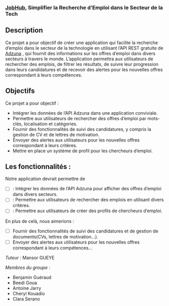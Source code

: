 ### [JobHub](https://foad-moodle.ensai.fr/course/view.php?id=33), Simplifier la Recherche d’Emploi dans le Secteur de la Tech

## Description 
Ce projet a pour objectif de créer une application qui facilite la recherche d’emploi dans le secteur de la technologie en utilisant l’API REST gratuite de [Adzuna](https://developer.adzuna.com/) , qui fournit des informations sur les offres d’emploi dans divers secteurs à travers le monde. L’application permettra aux utilisateurs de rechercher des emplois, de filtrer les résultats, de suivre leur progression dans leurs candidatures et de recevoir des alertes pour les nouvelles offres correspondant à leurs compétences.

## Objectifs
Ce projet a pour objectif :

- Intégrer les données de l’API Adzuna dans une application conviviale.
- Permettre aux utilisateurs de rechercher des offres d’emploi par mots-clés, localisation et catégories.
- Fournir des fonctionnalités de suivi des candidatures, y compris la gestion de CV et de lettres de motivation.
- Envoyer des alertes aux utilisateurs pour les nouvelles offres correspondant à leurs critères.
- Mettre en place un système de profil pour les chercheurs d’emploi.

## Les fonctionnalités  :

Notre application devrait permettre de 

- [ ] : Intégrer les données de l’API Adzuna pour afficher des offres d’emploi dans divers secteurs.
- [ ] : Permettre aux utilisateurs de rechercher des emplois en utilisant divers critères.
- [ ] : Permettre aux utilisateurs de créer des profils de chercheurs d’emploi.

En plus de celà, nous aimerions :
- [ ] Fournir des fonctionnalités de suivi des candidatures et de gestion de documents(CVs, lettres
de motivation…).
- [ ] Envoyer des alertes aux utilisateurs pour les nouvelles offres correspondant à leurs
compétences...

_Tuteur :_ Mansor GUEYE

_Membres du groupe :_
- Benjamin Guéraud
- Beedi Goua
- Antoine Jarry
- Cheryl Kouadio
- Clara Serano

